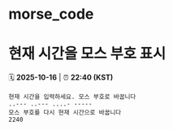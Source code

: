 # morse_code
# 현재 시간을 모스 부호 표시
<!-- MORSE_TIME_START -->
🗓️ **2025-10-16** | ⏰ **22:40 (KST)**

```
현재 시간을 입력하세요. 모스 부호로 바꿉니다
..--- ..--- ....- -----
모스 부호를 다시 현재 시간으로 바꿉니다
2240
```
<!-- MORSE_TIME_END -->
